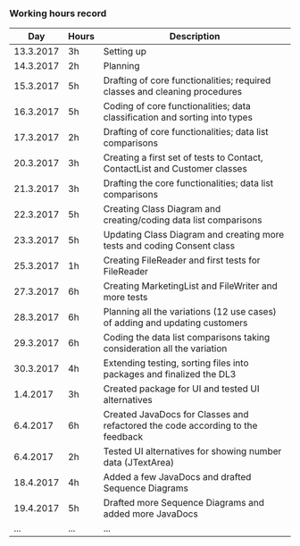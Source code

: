 ﻿### Working hours record

Day | Hours | Description
--------------- | ----- | -----
13.3.2017 | 3h | Setting up
14.3.2017 | 2h | Planning
15.3.2017 | 5h | Drafting of core functionalities; required classes and cleaning procedures
16.3.2017 | 5h | Coding of core functionalities; data classification and sorting into types
17.3.2017 | 2h | Drafting of core functionalities; data list comparisons
20.3.2017 | 3h | Creating a first set of tests to Contact, ContactList and Customer classes
21.3.2017 | 3h | Drafting the core functionalities; data list comparisons
22.3.2017 | 5h | Creating Class Diagram and creating/coding data list comparisons
23.3.2017 | 5h | Updating Class Diagram and creating more tests and coding Consent class
25.3.2017 | 1h | Creating FileReader and first tests for FileReader
27.3.2017 | 6h | Creating MarketingList and FileWriter and more tests
28.3.2017 | 6h | Planning all the variations (12 use cases) of adding and updating customers 
29.3.2017 | 6h | Coding the data list comparisons taking consideration all the variation
30.3.2017 | 4h | Extending testing, sorting files into packages and finalized the DL3 
1.4.2017 | 3h | Created package for UI and tested UI alternatives
6.4.2017 | 6h | Created JavaDocs for Classes and refactored the code according to the feedback
6.4.2017 | 2h | Tested UI alternatives for showing number data (JTextArea)
18.4.2017 | 4h | Added a few JavaDocs and drafted Sequence Diagrams
19.4.2017 | 5h| Drafted more Sequence Diagrams and added more JavaDocs
... | ... | ...
